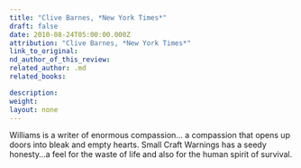 ```yaml
---
title: "Clive Barnes, *New York Times*"
draft: false
date: 2010-08-24T05:00:00.000Z
attribution: "Clive Barnes, *New York Times*"
link_to_original:
nd_author_of_this_review:
related_author: .md
related_books:

description:
weight:
layout: none
---
```

Williams is a writer of enormous compassion… a compassion that opens up doors into bleak and empty hearts. Small Craft Warnings has a seedy honesty…a feel for the waste of life and also for the human spirit of survival.

